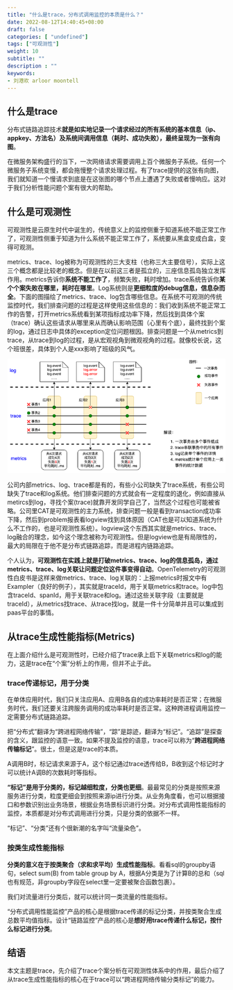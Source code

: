 ```yaml
---
title: "什么是trace，分布式调用监控的本质是什么？"
date: 2022-08-12T14:40:45+08:00
draft: false
categories: [ "undefined"]
tags: ["可观测性"]
weight: 10
subtitle: ""
description : ""
keywords:
- 刘港欢 arloor moontell
---
```


## 什么是trace

分布式链路追踪技术**就是如实地记录一个请求经过的所有系统的基本信息（ip、appkey、方法名）及系统间调用信息（耗时、成功失败），最终呈现为一张有向图**。

在微服务架构盛行的当下，一次网络请求需要调用上百个微服务子系统。任何一个微服务子系统变慢，都会拖慢整个请求处理过程。有了trace提供的这张有向图，我们就知道一个慢请求到底是在这张图的哪个节点上遭遇了失败或者慢响应。这对于我们分析性能问题个案有很大的帮助。

## 什么是可观测性
可观测性是云原生时代中诞生的，传统意义上的监控侧重于知道系统不能正常工作了，可观测性侧重于知道为什么系统不能正常工作了，系统要从黑盒变成白盒，变得可观测。

metrics、trace、log被称为可观测性的三大支柱（也称三大主要信号），实际上这三个概念都是比较老的概念。但是在以前这三者是孤立的，三座信息孤岛独立发挥作用。metrics告诉你**系统不能工作了**，频繁失败，耗时增加。trace系统告诉你**某个个案失败在哪里，耗时在哪里**。Log系统则是**更细粒度的debug信息，信息杂而全**。下面的图描绘了metrics、trace、log包含哪些信息。在系统不可观测的传统监控时代，我们排查问题的过程是这样使用这些信息的：我们收到系统不能正常工作的告警，打开metrics系统看到某项指标成功率下降，然后找到具体个案（trace）确认这些请求从哪里来从而确认影响范围（心里有个底），最终找到个案的log，通过日志中具体的exception定位问题根因。排查问题是一个从metrics到trace，从trace到log的过程，是从宏观视角到微观视角的过程。就像校长说，这个班很差，具体到个人是xxx影响了班级的风气。

![](/img/metrics-trace-log.png)


公司内部metrics、log、trace都是有的，有些小公司缺失了trace系统，有些公司缺失了trace和log系统。他们排查问题的方式就会有一定程度的退化，例如直接从metircs到log，寻找个案(trace)就靠开发同学自己了，当然这个过程也可能被省略。公司里CAT是可观测性的主力系统，排查问题一般是看到transaction成功率下降，然后到problem报表看logview找到具体原因（CAT也是可以知道系统为什么不工作的，也是可观测性系统）。logview这个东西其实就是metrics、trace、log融合的理念，如今这个理念被称为可观测性。但是logview也是有局限性的，最大的局限在于他不是分布式链路追踪，而是进程内链路追踪。

个人认为，**可观测性在实践上就是打破metrics、trace、log的信息孤岛，通过metrics、trace、log关联让问题定位这件事变得自动**。OpenTelemetry的可观测性白皮书是这样来做metrics、trace、log关联的：上报metrics时报文中有Exampler（良好的例子），其实就是traceId，用于关联metrics和trace。log中包含traceId、spanId，用于关联trace和log。通过这些关联字段（主要就是traceId），从metrics找trace、从trace找log，就是一件十分简单并且可以集成到paas平台的事情。

## 从trace生成性能指标(Metrics)

在上面介绍什么是可观测性时，已经介绍了trace承上启下关联metrics和log的能力，这是trace在“个案”分析上的作用，但并不止于此。

### trace传递标记，用于分类

在单体应用时代，我们只关注应用A、应用B各自的成功率耗时是否正常；在微服务时代，我们还要关注跨服务调用的成功率耗时是否正常。这种跨进程调用监控一定需要分布式链路追踪。

把“分布式”翻译为“跨进程网络传输”，“踪”是踪迹，翻译为“标记”。“追踪”是探查的含义，跟监控的语意一致。如果不提及监控的语意，trace可以称为“**跨进程网络传输标记**”。很土，但是这是trace的本质。

A调用B时，标记请求来源于A，这个标记通过trace透传给B，B收到这个标记时才可以统计A调B的次数耗时等指标。

**“标记”是用于分类的，标记越细粒度，分类也更细**。最最常见的分类是按照来源服务进行分类，粒度更细会到按照来源ip进行分类。从业务角度看，也可以根据接口和参数识别出业务场景，根据业务场景标识进行分类。对分布式调用性能指标的监控，本质都是对分布式调用进行分类，只是分类的依据不一样。

“标记”、“分类”还有个很新潮的名字叫“流量染色”。

### 按类生成性能指标

**分类的意义在于按类聚合（求和求平均）生成性能指标**。看看sql的groupby语句，select sum(B) from table group by A，根据A分类是为了计算B的总和（sql也有规范，非groupby字段在select里一定要被聚合函数包裹）。

我们对流量进行分类后，就可以统计同一类流量的性能指标。

“分布式调用性能监控”产品的核心是根据trace传递的标记分类，并按类聚合生成总数平均值指标。设计“链路监控”产品的核心是**想好用trace传递什么标记，按什么标记进行分类**。


## 结语

本文主题是trace，先介绍了trace个案分析在可观测性体系中的作用，最后介绍了从trace生成性能指标的核心在于trace可以“跨进程网络传输分类标记”的能力。